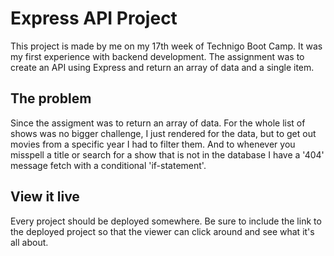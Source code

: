# Express API Project

This project is made by me on my 17th week of Technigo Boot Camp. 
It was my first experience with backend development.
The assignment was to create an API using Express and return an array of data and a single item. 

## The problem

Since the assigment was to return an array of data. For the whole list of shows was no bigger challenge, I just rendered for the data,  but to get out movies from a specific year I had to filter them. 
And to whenever you misspell a title or search for a show that is not in the database I have a '404' message fetch with a conditional 'if-statement'. 

## View it live

Every project should be deployed somewhere. Be sure to include the link to the deployed project so that the viewer can click around and see what it's all about.
